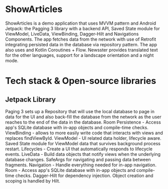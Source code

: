 # ShowArticles
ShowArticles is a demo application that uses MVVM pattern and Android Jetpack: the Pagging 3 library with a backend API, Saved State module for ViewModel, LiveData, ViewBinding, Dagger-Hilt and Navigations Components. The app fetches data from the network with use of Retrofit integrating persisted data in the database via repository pattern. The app also uses and Kotlin Coroutines + Flow. Newsster provides translated text for the other languages, support for a landscape orientation and a night mode.

# Tech stack & Open-source libraries
## Jetpack Library
Paging 3 sets up a Repository that will use the local database to page in data for the UI and also back-fill the database from the network as the user reaches to the end of the data in the database.
Room Persistence - Access app's SQLite database with in-app objects and compile-time checks.
ViewBinding - allows to more easily write code that interacts with views and replaces findViewById.
ViewModel - UI related data holder, lifecycle aware.
Saved State module for ViewModel data that survives background process restart.
Lifecycles - Create a UI that automatically responds to lifecycle events.
LiveData - Build data objects that notify views when the underlying database changes.
SafeArgs for navigating and passing data between fragments.
Navigation - Handle everything needed for in-app navigation.
Room - Access app's SQLite database with in-app objects and compile-time checks.
Dagger-Hilt for dependency injection. Object creation and scoping is handled by Hilt.
